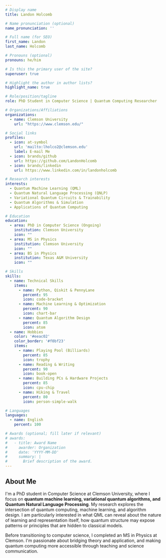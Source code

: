 ```yaml
---
# Display name
title: Landon Holcomb

# Name pronunciation (optional)
name_pronunciation: ''

# Full name (for SEO)
first_name: Landon
last_name: Holcomb

# Pronouns (optional)
pronouns: he/him

# Is this the primary user of the site?
superuser: true

# Highlight the author in author lists?
highlight_name: true

# Role/position/tagline
role: PhD Student in Computer Science | Quantum Computing Researcher

# Organizations/Affiliations
organizations:
  - name: Clemson University
    url: "https://www.clemson.edu/"

# Social links
profiles:
  - icon: at-symbol
    url: 'mailto:lholco2@clemson.edu'
    label: E-mail Me
  - icon: brands/github
    url: https://github.com/LandonHolcomb
  - icon: brands/linkedin
    url: https://www.linkedin.com/in/landonholcomb

# Research interests
interests:
  - Quantum Machine Learning (QML)
  - Quantum Natural Language Processing (QNLP)
  - Variational Quantum Circuits & Trainability
  - Quantum Algorithms & Simulation
  - Applications of Quantum Computing

# Education
education:
  - area: PhD in Computer Science (Ongoing)
    institution: Clemson University
    icon: ""
  - area: MS in Physics
    institution: Clemson University
    icon: ""
  - area: BS in Physics
    institution: Texas A&M University
    icon: ""

# Skills
skills:
  - name: Technical Skills
    items:
      - name: Python, Qiskit & PennyLane
        percent: 95
        icon: code-bracket
      - name: Machine Learning & Optimization
        percent: 90
        icon: chart-bar
      - name: Quantum Algorithm Design
        percent: 85
        icon: atom
  - name: Hobbies
    color: '#eeac02'
    color_border: '#f0bf23'
    items:
      - name: Playing Pool (Billiards)
        percent: 85
        icon: trophy
      - name: Reading & Writing
        percent: 90
        icon: book-open
      - name: Building PCs & Hardware Projects
        percent: 85
        icon: cpu-chip
      - name: Hiking & Travel
        percent: 80
        icon: person-simple-walk

# Languages
languages:
  - name: English
    percent: 100

# Awards (optional; fill later if relevant)
# awards:
#   - title: Award Name
#     awarder: Organization
#     date: 'YYYY-MM-DD'
#     summary: |
#       Brief description of the award.
---
```


## About Me

I'm a PhD student in Computer Science at Clemson University, where I focus on **quantum machine learning, variational quantum algorithms, and Quantum Natural Language Processing**. My research explores the intersection of quantum computing, machine learning, and algorithm design. I am particularly interested in what QML can reveal about the nature of learning and representation itself, how quantum structure may expose patterns or principles that are hidden to classical models.

Before transitioning to computer science, I completed an MS in Physics at Clemson. I'm passionate about bridging theory and application, and making quantum computing more accessible through teaching and science communication.
